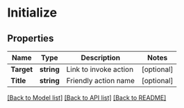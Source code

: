 # Initialize

## Properties
Name | Type | Description | Notes
------------ | ------------- | ------------- | -------------
**Target** | **string** | Link to invoke action | [optional] 
**Title** | **string** | Friendly action name | [optional] 

[[Back to Model list]](../README.md#documentation-for-models) [[Back to API list]](../README.md#documentation-for-api-endpoints) [[Back to README]](../README.md)


